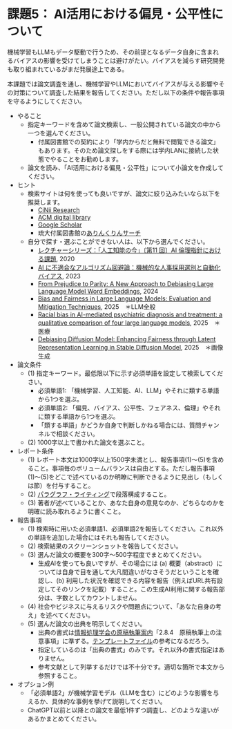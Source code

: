 # 課題5： AI活用における偏見・公平性について
機械学習もLLMもデータ駆動で行うため、その前提となるデータ自身に含まれるバイアスの影響を受けてしまうことは避けがたい。バイアスを減らす研究開発も取り組まれているがまだ発展途上である。

本課題では論文調査を通し、機械学習やLLMにおいてバイアスが与える影響やその対策について調査した結果を報告してください。ただし以下の条件や報告事項を守るようにしてください。

- やること
    - 指定キーワードを含めて論文検索し、一般公開されている論文の中から一つを選んでください。
        - 付属図書館での契約により「学内からだと無料で閲覧できる論文」もあります。そのため論文探しをする際には学内LANに接続した状態でやることをお勧めします。
    - 論文を読み、「AI活用における偏見・公平性」について小論文を作成してください。
- ヒント
    - 検索サイトは何を使っても良いですが、論文に絞り込みたいなら以下を推奨します。
        - [CiNii Research](https://cir.nii.ac.jp)
        - [ACM digital library](https://dl.acm.org)
        - [Google Scholar](https://scholar.google.co.jp)
        - 琉大付属図書館の[ありんくりんサーチ](https://www.lib.u-ryukyu.ac.jp)
    - 自分で探す・選ぶことができない人は、以下から選んでください。
        - [レクチャーシリーズ：「人工知能の今」〔第11 回〕AI 倫理指針における課題](https://doi.org/10.11517/jjsai.35.6_845), 2020
        - [AI に不適合なアルゴリズム回避論：機械的な人事採用選別と自動化バイアス](https://doi.org/10.24798/jicp.7.2_1), 2023
        - [From Prejudice to Parity: A New Approach to Debiasing Large Language Model Word Embeddings](https://arxiv.org/abs/2402.11512), 2024
        - [Bias and Fairness in Large Language Models: Evaluation and Mitigation Techniques](https://www.researchgate.net/publication/392124172_Bias_and_Fairness_in_Large_Language_Models_Evaluation_and_Mitigation_Techniques), 2025　＊LLM全般
        - [Racial bias in AI-mediated psychiatric diagnosis and treatment: a qualitative comparison of four large language models](https://www.nature.com/articles/s41746-025-01746-4), 2025　＊医療
        - [Debiasing Diffusion Model: Enhancing Fairness through Latent Representation Learning in Stable Diffusion Model](https://arxiv.org/abs/2503.12536), 2025　＊画像生成
- 論文条件
    - (1) 指定キーワード。最低限以下に示す必須単語を設定して検索してください。
        - 必須単語1: 「機械学習、人工知能、AI、LLM」やそれに類する単語から1つを選ぶ。
        - 必須単語2: 「偏見、バイアス、公平性、フェアネス、倫理」やそれに類する単語から1つを選ぶ。
        - 「類する単語」かどうか自身で判断しかねる場合には、質問チャンネルで相談ください。
    - (2) 1000字以上で書かれた論文を選ぶこと。
- レポート条件
    - (1) レポート本文は1000字以上1500字未満とし、報告事項(1)〜(5)を含めること。事項毎のボリュームバランスは自由とする。ただし報告事項(1)〜(5)をどこで述べているのか明瞭に判断できるように見出し（もしくは節）を付与すること。
    - (2) [パラグラフ・ライティング](http://www.ams.eng.osaka-u.ac.jp/user/ishihara/?p=566)で段落構成すること。
    - (3) 著者が述べていることか、あなた自身の意見なのか、どちらなのかを明確に読み取れるように書くこと。
- 報告事項
    - (1) 検索時に用いた必須単語1、必須単語2を報告してください。これ以外の単語を追加した場合にはそれも報告してください。
    - (2) 検索結果のスクリーンショットを報告してください。
    - (3) 選んだ論文の概要を300字〜500字程度でまとめてください。
        - 生成AIを使っても良いですが、その場合には (a) 概要（abstract）については自身で目を通して大凡間違いがなさそうだということを確認し、(b) 利用した状況を確認できる内容を報告（例えばURL共有設定してそのリンクを記載）すること。この生成AI利用に関する報告部分は、字数としてカウントしません。
    - (4) 社会やビジネスに与えるリスクや問題点について、「あなた自身の考え」を述べてください。
    - (5) 選んだ論文の出典を明示してください。
        - 出典の書式は[情報処理学会の原稿執筆案内](https://www.ipsj.or.jp/journal/submit/style.html)「2.8.4　原稿執筆上の注意事項」に準ずる。[テンプレートファイル](https://www.ipsj.or.jp/journal/submit/style.html)の参考になるだろう。
        - 指定しているのは「出典の書式」のみです。それ以外の書式指定はありません。
        - 参考文献として列挙するだけでは不十分です。適切な箇所で本文から参照すること。
- オプション例
    - 「必須単語2」が機械学習モデル（LLMを含む）にどのような影響を与えるか、具体的な事例を挙げて説明してください。
    - ChatGPT以前と以降との論文を最低1件ずつ調査し、どのような違いがあるかまとめてください。
